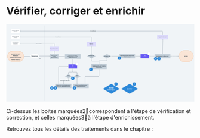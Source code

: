 # Vérifier, corriger et enrichir

![Flux macro V&#xE9;rification et Enrichissements ](../../.gitbook/assets/workflowtraitementsverifenrichir.png)

Ci-dessus les boites marquées2⃣correspondent à l'étape de vérification et correction, et celles marquées3⃣à l'étape d'enrichissement.

Retrouvez tous les détails des traitements dans le chapitre : 



